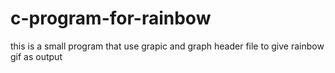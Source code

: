# c-program-for-rainbow
this is a small program that use grapic and graph header file to give rainbow gif  as output
